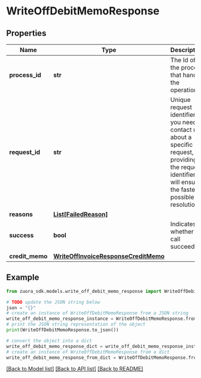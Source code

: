 # WriteOffDebitMemoResponse


## Properties

Name | Type | Description | Notes
------------ | ------------- | ------------- | -------------
**process_id** | **str** | The Id of the process that handle the operation.  | [optional] 
**request_id** | **str** | Unique request identifier. If you need to contact us about a specific request, providing the request identifier will ensure the fastest possible resolution.  | [optional] 
**reasons** | [**List[FailedReason]**](FailedReason.md) |  | [optional] 
**success** | **bool** | Indicates whether the call succeeded.  | [optional] 
**credit_memo** | [**WriteOffInvoiceResponseCreditMemo**](WriteOffInvoiceResponseCreditMemo.md) |  | [optional] 

## Example

```python
from zuora_sdk.models.write_off_debit_memo_response import WriteOffDebitMemoResponse

# TODO update the JSON string below
json = "{}"
# create an instance of WriteOffDebitMemoResponse from a JSON string
write_off_debit_memo_response_instance = WriteOffDebitMemoResponse.from_json(json)
# print the JSON string representation of the object
print(WriteOffDebitMemoResponse.to_json())

# convert the object into a dict
write_off_debit_memo_response_dict = write_off_debit_memo_response_instance.to_dict()
# create an instance of WriteOffDebitMemoResponse from a dict
write_off_debit_memo_response_from_dict = WriteOffDebitMemoResponse.from_dict(write_off_debit_memo_response_dict)
```
[[Back to Model list]](../README.md#documentation-for-models) [[Back to API list]](../README.md#documentation-for-api-endpoints) [[Back to README]](../README.md)


